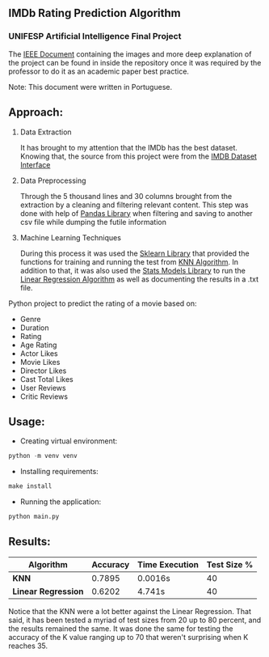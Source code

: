 ## IMDb Rating Prediction Algorithm


### UNIFESP Artificial Intelligence Final Project 

The [IEEE Document](https://github.com/LewisDamy/IMDB-Prediction-Algorithm-/blob/main/Luis_Damy_TrabalhoFinal.pdf) containing the images and more deep explanation 
of the project can be found in inside the repository once it was
required by the professor to do it as an academic paper best practice.

Note: This document were written in Portuguese. 

## Approach:

1. Data Extraction
   
    It has brought to my attention that the IMDb has the best
    dataset. Knowing that, the source from this project were 
    from the [IMDB Dataset Interface](https://www.imdb.com/interfaces/)
   

2. Data Preprocessing
   
    Through the 5 thousand lines and 30 columns brought from the
    extraction by a cleaning and filtering relevant content. 
    This step was done with help of [Pandas Library](https://github.com/pandas-dev/pandas)
    when filtering and saving to another csv file 
    while dumping the futile information
   

3. Machine Learning Techniques
    
    During this process it was used the [Sklearn Library](https://github.com/scikit-learn/scikit-learn)
    that provided the functions for training and running the test from [KNN Algorithm](https://en.wikipedia.org/wiki/K-nearest_neighbors_algorithm).
    In addition to that, it was also used the [Stats Models Library](https://github.com/statsmodels/statsmodels) to run the [Linear Regression Algorithm](https://en.wikipedia.org/wiki/Linear_regression)
    as well as documenting the results in a .txt file.


Python project to predict the rating of a movie based on:
- Genre
- Duration
- Rating
- Age Rating
- Actor Likes
- Movie Likes
- Director Likes
- Cast Total Likes
- User Reviews
- Critic Reviews

## Usage:

- Creating virtual environment:
```python
python -m venv venv
```
- Installing requirements:
```makefile
make install
```
- Running the application:
```python
python main.py
```

## Results:

|Algorithm               | Accuracy | Time Execution | Test Size %   |
| ---------------------- | -------- | -------------- | ------------- |
| **KNN**                |  0.7895  |     0.0016s    |      40       |
| **Linear Regression**  |  0.6202  |     4.741s     |      40       |

Notice that the KNN were a lot better against the Linear Regression. That 
said, it has been tested a myriad of test sizes from 20 up to 80 percent,
and the results remained the same. It was done the same for testing the 
accuracy of the K value ranging up to 70 that weren't surprising when K 
reaches 35.

